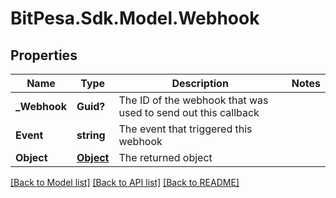 # BitPesa.Sdk.Model.Webhook
## Properties

Name | Type | Description | Notes
------------ | ------------- | ------------- | -------------
**_Webhook** | **Guid?** | The ID of the webhook that was used to send out this callback | 
**Event** | **string** | The event that triggered this webhook | 
**Object** | [**Object**](.md) | The returned object | 

[[Back to Model list]](../README.md#documentation-for-models) [[Back to API list]](../README.md#documentation-for-api-endpoints) [[Back to README]](../README.md)

